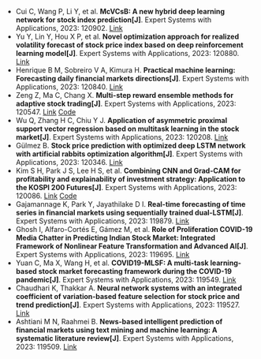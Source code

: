 * Cui C, Wang P, Li Y, et al. <b>McVCsB: A new hybrid deep learning network for stock index prediction[J]</b>. Expert Systems with Applications, 2023: 120902. [Link](https://www.sciencedirect.com/science/article/pii/S0957417423014045)
* Yu Y, Lin Y, Hou X P, et al. <b>Novel optimization approach for realized volatility forecast of stock price index based on deep reinforcement learning model[J]</b>. Expert Systems with Applications, 2023: 120880. [Link](https://www.sciencedirect.com/science/article/pii/S0957417423013829)
* Henrique B M, Sobreiro V A, Kimura H. <b>Practical machine learning: Forecasting daily financial markets directions[J]</b>. Expert Systems with Applications, 2023: 120840. [Link](https://www.sciencedirect.com/science/article/pii/S0957417423013428)
* Zeng Z, Ma C, Chang X. <b>Multi-step reward ensemble methods for adaptive stock trading[J]</b>. Expert Systems with Applications, 2023: 120547. [Link](https://www.sciencedirect.com/science/article/pii/S0957417423010497) [Code](https://github.com/MehranTaghian/DQN-Trading)
* Wu Q, Zhang H C, Chiu Y J. <b>Application of asymmetric proximal support vector regression based on multitask learning in the stock market[J]</b>. Expert Systems with Applications, 2023: 120208. [Link](https://www.sciencedirect.com/science/article/pii/S0957417423007108)
* Gülmez B. <b>Stock price prediction with optimized deep LSTM network with artificial rabbits optimization algorithm[J]</b>. Expert Systems with Applications, 2023: 120346. [Link](https://www.sciencedirect.com/science/article/pii/S0957417423008485)
* Kim S H, Park J S, Lee H S, et al. <b>Combining CNN and Grad-CAM for profitability and explainability of investment strategy: Application to the KOSPI 200 Futures[J]</b>. Expert Systems with Applications, 2023: 120086. [Link](https://www.sciencedirect.com/science/article/pii/S0957417423005882) [Code](https://github.com/SangHoeKim/Combining-CNN-and-Grad-CAM-for-profitability-and-explainability-of-investment-strategy)
* Gajamannage K, Park Y, Jayathilake D I. <b>Real-time forecasting of time series in financial markets using sequentially trained dual-LSTM[J]</b>. Expert Systems with Applications, 2023: 119879. [Link](https://www.sciencedirect.com/science/article/pii/S0957417423003809)
* Ghosh I, Alfaro-Cortés E, Gámez M, et al. <b>Role of Proliferation COVID-19 Media Chatter in Predicting Indian Stock Market: Integrated Framework of Nonlinear Feature Transformation and Advanced AI[J]</b>. Expert Systems with Applications, 2023: 119695. [Link](https://www.sciencedirect.com/science/article/pii/S0957417423001963)
* Yuan C, Ma X, Wang H, et al. <b>COVID19-MLSF: A multi-task learning-based stock market forecasting framework during the COVID-19 pandemic[J]</b>. Expert Systems with Applications, 2023: 119549. [Link](https://www.sciencedirect.com/science/article/pii/S0957417423000507)
* Chaudhari K, Thakkar A. <b>Neural network systems with an integrated coefficient of variation-based feature selection for stock price and trend prediction[J]</b>. Expert Systems with Applications, 2023: 119527. [Link](https://www.sciencedirect.com/science/article/pii/S0957417423000283)
* Ashtiani M N, Raahmei B. <b>News-based intelligent prediction of financial markets using text mining and machine learning: A systematic literature review[J]</b>. Expert Systems with Applications, 2023: 119509. [Link](https://www.sciencedirect.com/science/article/pii/S0957417423000106)
